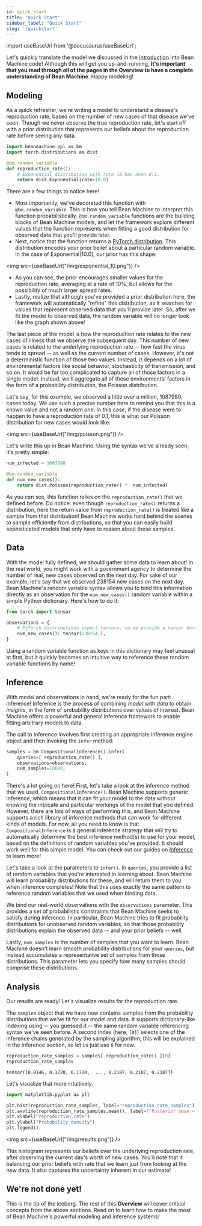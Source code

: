 ```yaml
---
id: quick_start
title: "Quick Start"
sidebar_label: "Quick Start"
slug: '/quickstart'
---
```

import useBaseUrl from '@docusaurus/useBaseUrl';

<!-- @import "../../header.md" -->

Let's quickly translate the model we discussed in the [Introduction](../introduction/introduction.md) into Bean Machine code! Although this will get you up-and-running, **it's important that you read through all of the pages in the Overview to have a complete understanding of Bean Machine**. Happy modeling!

## Modeling

As a quick refresher, we're writing a model to understand a disease's reproduction rate, based on the number of new cases of that disease we've seen. Though we never observe the true reproduction rate, let's start off with a prior distribution that represents our beliefs about the reproduction rate before seeing any data.

```py
import beanmachine.ppl as bm
import torch.distributions as dist

@bm.random_variable
def reproduction_rate():
    # Exponential distribution with rate 10 has mean 0.1.
    return dist.Exponential(rate=10.0)
```

There are a few things to notice here!

  * Most importantly, we've decorated this function with `@bm.random_variable`. This is how you tell Bean Machine to interpret this function probabilistically. `@bm.random_variable` functions are the building blocks of Bean Machine models, and let the framework explore different values that the function represents when fitting a good distribution for observed data that you'll provide later.
  * Next, notice that the function returns a [PyTorch distribution](https://pytorch.org/docs/stable/distributions.html?highlight=distribution#module-torch.distributions). This distribution encodes your prior belief about a particular random variable. In the case of $\text{Exponential}(10.0)$, our prior has this shape:

<img src={useBaseUrl("/img/exponential_10.png")} />

  * As you can see, the prior encourages smaller values for the reproduction rate, averaging at a rate of 10%, but allows for the possibility of much larger spread rates.
  * Lastly, realize that although you've provided a prior distribution here, the framework will automatically "refine" this distribution, as it searches for values that represent observed data that you'll provide later. So, after we fit the model to observed data, the random variable will no longer look like the graph shown above!

The last piece of the model is how the reproduction rate relates to the new cases of illness that we observe the subsequent day. This number of new cases is related to the underlying reproduction rate -- how fast the virus tends to spread -- as well as the current number of cases. However, it's not a deterministic function of those two values. Instead, it depends on a lot of environmental factors like social behavior, stochasticity of transmission, and so on. It would be far too complicated to capture all of those factors in a single model. Instead, we'll aggregate all of these environmental factors in the form of a probability distribution, the $\text{Poisson}$ distribution.

Let's say, for this example, we observed a little over a million, 1087980, cases today. We use such a precise number here to remind you that this is a known value and not a random one. In this case, if the disease were to happen to have a reproduction rate of 0.1, this is what our $\text{Poisson}$ distribution for new cases would look like:

<img src={useBaseUrl("/img/poisson.png")} />

Let's write this up in Bean Machine. Using the syntax we've already seen, it's pretty simple:

```py
num_infected = 1087980

@bm.random_variable
def num_new_cases():
    return dist.Poisson(reproduction_rate() *  num_infected)
```

As you can see, this function relies on the `reproduction_rate()` that we defined before. Do notice: even though `reproduction_rate()` returns a distribution, here the return value from `reproduction_rate()` is treated like a sample from that distribution! Bean Machine works hard behind the scenes to sample efficiently from distributions, so that you can easily build sophisticated models that only have to reason about these samples.

## Data

With the model fully defined, we should gather some data to learn about! In the real world, you might work with a government agency to determine the number of real, new cases observed on the next day. For sake of our example, let's say that we observed 238154 new cases on the next day. Bean Machine's random variable syntax allows you to bind this information directly as an observation for the `num_new_cases()` random variable within a simple Python dictionary. Here's how to do it:

```py
from torch import tensor

observations = {
    # PyTorch distributions expect tensors, so we provide a tensor here.
    num_new_cases(): tensor(238154.),
}
```

Using a random variable function as keys in this dictionary may feel unusual at first, but it quickly becomes an intuitive way to reference these random variable functions by name!

## Inference

With model and observations in hand, we're ready for the fun part: inference! Inference is the process of combining _model_ with _data_ to obtain _insights_, in the form of probability distributions over values of interest. Bean Machine offers a powerful and general inference framework to enable fitting arbitrary models to data.

The call to inference involves first creating an appropriate inference engine object and then invoking the `infer` method:

```py
samples = bm.CompositionalInference().infer(
    queries=[ reproduction_rate() ],
    observations=observations,
    num_samples=10000,
)
```

There's a lot going on here! First, let's take a look at the inference method that we used, `CompositionalInference()`. Bean Machine supports generic inference, which means that it can fit your model to the data without knowing the intricate and particular workings of the model that you defined. However, there are lots of ways of performing this, and Bean Machine supports a rich library of inference methods that can work for different kinds of models. For now, all you need to know is that `CompositionalInference` is a general inference strategy that will try to automatically determine the best inference method(s) to use for your model, based on the definitions of random variables you've provided. It should work well for this simple model. You can check out our guides on [Inference](../inference/inference.md) to learn more!

Let's take a look at the parameters to `infer()`. In `queries`, you provide a list of random variables that you're interested in learning about. Bean Machine will learn probability distributions for these, and will return them to you when inference completes! Note that this uses exactly the same pattern to reference random variables that we used when binding data.

We bind our real-world observations with the `observations` parameter. This provides a set of probabilistic constraints that Bean Machine seeks to satisfy during inference. In particular, Bean Machine tries to fit probability distributions for unobserved random variables, so that those probability distributions explain the observed data -- and your prior beliefs -- well.

Lastly, `num_samples` is the number of samples that you want to learn. Bean Machine doesn't learn smooth probability distributions for your `queries`, but instead accumulates a representative set of samples from those distributions. This parameter lets you specify how many samples should comprise these distributions.

## Analysis

Our results are ready! Let's visualize results for the reproduction rate.

The `samples` object that we have now contains samples from the probability distributions that we've fit for our model and data. It supports dictionary-like indexing using -- you guessed it -- the same random variable referencing syntax we've seen before. A second index (here, `[0]`) selects one of the inference chains generated by the sampling algorithm; this will be explained in the Inference section, so let us just use `0` for now.

<!-- TODO: The syntax for accessing samples is ugly because of chains and detaching. We should fix it. -->
```py
reproduction_rate_samples = samples[ reproduction_rate() ][0]
reproduction_rate_samples
```

```
tensor([0.0146, 0.1720, 0.1720,  ..., 0.2187, 0.2187, 0.2187])
```

Let's visualize that more intuitively.

```py
import matplotlib.pyplot as plt

plt.hist(reproduction_rate_samples, label="reproduction_rate_samples")
plt.axvline(reproduction_rate_samples.mean(), label=f"Posterior mean = {reproduction_rate_samples.mean() :.2f}", color="K")
plt.xlabel("reproduction_rate")
plt.ylabel("Probability density")
plt.legend();
```

<img src={useBaseUrl("/img/results.png")} />

This histogram represents our beliefs over the underlying reproduction rate, after observing the current day's worth of new cases. You'll note that it balancing our prior beliefs with rate that we learn just from looking at the new data. It also captures the uncertainty inherent in our estimate!

## We're not done yet!

This is the tip of the iceberg. The rest of this **Overview** will cover critical concepts from the above sections. Read on to learn how to make the most of Bean Machine's powerful modeling and inference systems!

<!-- ## Quick start Part 1

### Modeling

At this point it would be helpful to briefly look at our example model written in Bean Machine.
Random variables such as `reproduction_rate` and `num_new_cases` are represented as functions which compute the Conditional Probability Distribution (CPD) of these variables and return a [PyTorch distribution object](https://pytorch.org/docs/stable/distributions.html?highlight=distribution#module-torch.distributions).
These **dependency functions** that compute the CPD are marked with the `beanmachine.ppl.random_variable` decorator and all Elementary Probability Distributions (EPDs) are based on PyTorch EPDs in the `torch.distribution` package.

```py
import beanmachine.ppl as bm
import torch.distributions as dist
from torch import tensor


num_infected = 1087980

@bm.random_variable
def reproduction_rate():
    return dist.Exponential(1 / 0.1)

@bm.random_variable
def num_new_cases():
    return dist.Poisson(reproduction_rate() *  num_infected)
```

### Inference

The call to inference involves first creating an appropriate inference engine object and then invoking the `infer` method as follows

```py
engine = bm.CompositionalInference()
samples = engine.infer(
    queries = [reproduction_rate()],
    observations = {num_new_cases() : tensor(238154.0)},
    num_samples = 1000,
)
```

Here it is important to note that the call `reproduction_rate()` in the list of queried variables refers to the name of a random variable while the same call in the dependency function  of `num_new_cases()` refers to the value of the random variable.

The semantics of the `infer` call are to request the posterior distribution of the random variable `reproduction_rate()` given that the value of the random variable `num_new_cases()` is equal to `238154`.
Note that all values in Bean Machine are represented as PyTorch tensors.

### Results

The inference engine that we are using in this example is an instance of Markov Chain Monte Carlo (MCMC) inference which represents the posterior as a set of samples.
We can inspect these samples by using the function call `reproduction_rate()` to refer to the name of a random variable as follows,

```py
samples[reproduction_rate()]
```

```
tensor([[0.2189, 0.2187, 0.2188,  ..., 0.2186, 0.2187, 0.2188],
        [0.2187, 0.2192, 0.2185,  ..., 0.2187, 0.2182, 0.2183],
        [0.2181, 0.2197, 0.2188,  ..., 0.2185, 0.2191, 0.2187],
        [0.2188, 0.2184, 0.2183,  ..., 0.2183, 0.2189, 0.2189]],
       grad_fn=<SliceBackward>)
```

By default inference produces samples from 4 independent chains, hence the 4 arrays above.
This can be controlled with the `num_chains` parameter.
Of course, we can do the usual PyTorch tensor operations on these samples,

```py
samples[reproduction_rate()].mean().item()
```

```
0.2188912332057953
```

### Diagnostics

The Bean Machine library has standard MCMC diagnostics available.
These diagnostics can be accessed through `Diagnostics` as follows

```py
diag = bm.Diagnostics(samples)
diag.summary()
```

|                              |avg       |std      |2.5%       |50%     |97.5%     |r_hat        |n_eff|
|---|---|---|---|---|---|---|---|
|reproduction_rate()[]  |0.218891  |0.000454  |0.218011  |0.218889  |0.219761  |1.003263  |2356.885498|

In addition to the numerical diagnostics, other standard graphs can also be produced as follows

```py
diag.plot(display=True)
```

![Trace Plot](trace1.png)

![Auto Correlation Plot](autocorr1.png) -->
